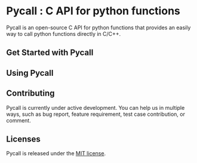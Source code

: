 # Pycall : C API for python functions #

Pycall is an open-source C API for python functions that provides an easily way to call python functions directly in C/C++.

## Get Started with Pycall ##

## Using Pycall ##

## Contributing ##

Pycall is currently under active development. You can help us in multiple ways, such as bug report, feature requirement, test case contribution, or comment.

## Licenses ##

Pycall is released under the [MIT license](LICENSE).
